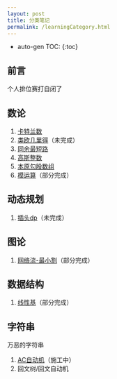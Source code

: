 ```yaml
---
layout: post
title: 分类笔记
permalink: /learningCategory.html
---
```


* auto-gen TOC:
{:toc}


## 前言

个人排位赛打自闭了



## 数论

1.  [卡特兰数](/post/category/数论/卡特兰数.html)
2.  [类欧几里得](/post/category/数论/类欧几里得.html)（未完成）
3.  [同余最短路](/post/category/数论/同余最短路.html)
4.  [高斯整数](/post/category/数论/高斯整数.html)
5.  [本原勾股数组](/post/category/数论/本原勾股数组.html)
6.  [模运算](/post/category/数论/模运算.html)（部分完成）



## 动态规划

1.  [插头dp](/post/category/动态规划/插头dp.html)（未完成）



## 图论

1.  [网络流-最小割](/post/category/图论/网络流-最小割.html)（部分完成）



## 数据结构

1.  [线性基](/post/category/数据结构/线性基.html)（部分完成）



## 字符串

万恶的字符串

1.  [AC自动机](/post/category/字符串/AC自动机.html)（施工中）
2.  回文树/回文自动机